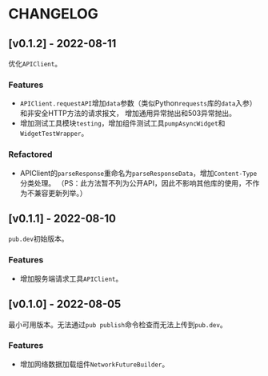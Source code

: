 # CHANGELOG

## [v0.1.2] - 2022-08-11

优化`APIClient`。

### Features

- `APIClient.requestAPI`增加`data`参数（类似Python`requests`库的`data`入参）和非安全HTTP方法的请求报文，
  增加通用异常抛出和503异常抛出。
- 增加测试工具模块`testing`，增加组件测试工具`pumpAsyncWidget`和`WidgetTestWrapper`。

### Refactored

- APIClient的`parseResponse`重命名为`parseResponseData`，增加`Content-Type`分类处理。
  （PS：此方法暂不列为公开API，因此不影响其他库的使用，不作为不兼容更新列举。）
  
## [v0.1.1] - 2022-08-10

`pub.dev`初始版本。

### Features

- 增加服务端请求工具`APIClient`。

## [v0.1.0] - 2022-08-05

最小可用版本。无法通过`pub publish`命令检查而无法上传到`pub.dev`。

### Features 

- 增加网络数据加载组件`NetworkFutureBuilder`。
